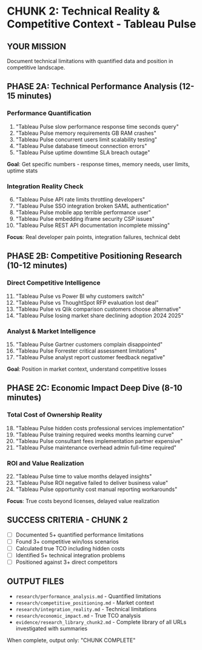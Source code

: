 # CHUNK 2: Technical Reality & Competitive Context - Tableau Pulse

## YOUR MISSION
Document technical limitations with quantified data and position in competitive landscape.

## PHASE 2A: Technical Performance Analysis (12-15 minutes)

### Performance Quantification
1. "Tableau Pulse slow performance response time seconds query"
2. "Tableau Pulse memory requirements GB RAM crashes"
3. "Tableau Pulse concurrent users limit scalability testing"
4. "Tableau Pulse database timeout connection errors"
5. "Tableau Pulse uptime downtime SLA breach outage"

**Goal**: Get specific numbers - response times, memory needs, user limits, uptime stats

### Integration Reality Check
6. "Tableau Pulse API rate limits throttling developers"
7. "Tableau Pulse SSO integration broken SAML authentication"
8. "Tableau Pulse mobile app terrible performance user"
9. "Tableau Pulse embedding iframe security CSP issues"
10. "Tableau Pulse REST API documentation incomplete missing"

**Focus**: Real developer pain points, integration failures, technical debt

## PHASE 2B: Competitive Positioning Research (10-12 minutes)

### Direct Competitive Intelligence
11. "Tableau Pulse vs Power BI why customers switch"
12. "Tableau Pulse vs ThoughtSpot RFP evaluation lost deal"
13. "Tableau Pulse vs Qlik comparison customers choose alternative"
14. "Tableau Pulse losing market share declining adoption 2024 2025"

### Analyst & Market Intelligence
15. "Tableau Pulse Gartner customers complain disappointed"
16. "Tableau Pulse Forrester critical assessment limitations"
17. "Tableau Pulse analyst report customer feedback negative"

**Goal**: Position in market context, understand competitive losses

## PHASE 2C: Economic Impact Deep Dive (8-10 minutes)

### Total Cost of Ownership Reality
18. "Tableau Pulse hidden costs professional services implementation"
19. "Tableau Pulse training required weeks months learning curve"
20. "Tableau Pulse consultant fees implementation partner expensive"
21. "Tableau Pulse maintenance overhead admin full-time required"

### ROI and Value Realization
22. "Tableau Pulse time to value months delayed insights"
23. "Tableau Pulse ROI negative failed to deliver business value"
24. "Tableau Pulse opportunity cost manual reporting workarounds"

**Focus**: True costs beyond licenses, delayed value realization

## SUCCESS CRITERIA - CHUNK 2
- [ ] Documented 5+ quantified performance limitations
- [ ] Found 3+ competitive win/loss scenarios
- [ ] Calculated true TCO including hidden costs
- [ ] Identified 5+ technical integration problems
- [ ] Positioned against 3+ direct competitors

## OUTPUT FILES
- `research/performance_analysis.md` - Quantified limitations
- `research/competitive_positioning.md` - Market context
- `research/integration_reality.md` - Technical limitations
- `research/economic_impact.md` - True TCO analysis
- `evidence/research_library_chunk2.md` - Complete library of all URLs investigated with summaries

When complete, output only: "CHUNK COMPLETE"